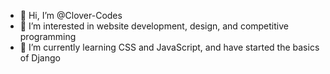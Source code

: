 - 👋 Hi, I’m @Clover-Codes
- 👀 I’m interested in website development, design, and competitive programming
- 🌱 I’m currently learning CSS and JavaScript, and have started the basics of Django

<!---
Clover-Codes/Clover-Codes is a ✨ special ✨ repository because its `README.md` (this file) appears on your GitHub profile.
You can click the Preview link to take a look at your changes.
--->

